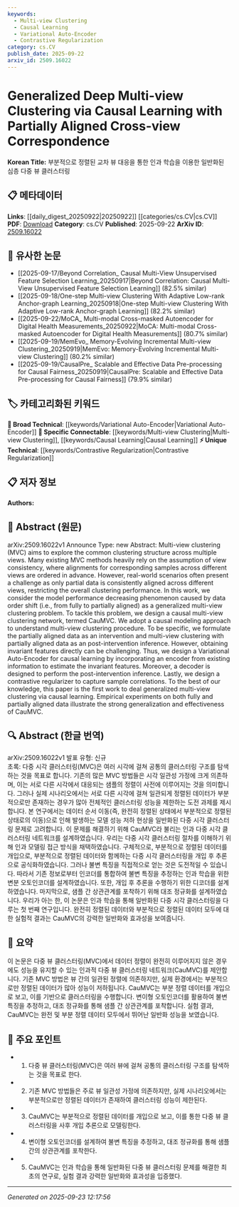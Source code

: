 ```yaml
---
keywords:
  - Multi-view Clustering
  - Causal Learning
  - Variational Auto-Encoder
  - Contrastive Regularization
category: cs.CV
publish_date: 2025-09-22
arxiv_id: 2509.16022
---
```


<!-- KEYWORD_LINKING_METADATA:
{
  "processed_timestamp": "2025-09-23T12:17:56.185277",
  "vocabulary_version": "1.0",
  "selected_keywords": [
    "Multi-view Clustering",
    "Causal Learning",
    "Variational Auto-Encoder",
    "Contrastive Regularization"
  ],
  "rejected_keywords": [],
  "similarity_scores": {
    "Multi-view Clustering": 0.8,
    "Causal Learning": 0.82,
    "Variational Auto-Encoder": 0.79,
    "Contrastive Regularization": 0.78
  },
  "extraction_method": "AI_prompt_based",
  "budget_applied": true,
  "candidates_json": {
    "candidates": [
      {
        "surface": "Multi-view Clustering",
        "canonical": "Multi-view Clustering",
        "aliases": [
          "MVC"
        ],
        "category": "specific_connectable",
        "rationale": "Multi-view Clustering is central to the paper's methodology and connects to various clustering techniques.",
        "novelty_score": 0.55,
        "connectivity_score": 0.78,
        "specificity_score": 0.72,
        "link_intent_score": 0.8
      },
      {
        "surface": "Causal Learning",
        "canonical": "Causal Learning",
        "aliases": [
          "Causal Inference"
        ],
        "category": "specific_connectable",
        "rationale": "Causal Learning is a key methodological approach in the paper, offering strong connections to causal inference studies.",
        "novelty_score": 0.68,
        "connectivity_score": 0.75,
        "specificity_score": 0.77,
        "link_intent_score": 0.82
      },
      {
        "surface": "Variational Auto-Encoder",
        "canonical": "Variational Auto-Encoder",
        "aliases": [
          "VAE"
        ],
        "category": "broad_technical",
        "rationale": "Variational Auto-Encoder is a widely used tool in deep learning, relevant for its role in feature extraction in the paper.",
        "novelty_score": 0.45,
        "connectivity_score": 0.82,
        "specificity_score": 0.65,
        "link_intent_score": 0.79
      },
      {
        "surface": "Contrastive Regularizer",
        "canonical": "Contrastive Regularization",
        "aliases": [
          "Contrastive Loss"
        ],
        "category": "unique_technical",
        "rationale": "Contrastive Regularizer is a unique technique in the paper for capturing sample correlations, enhancing clustering.",
        "novelty_score": 0.72,
        "connectivity_score": 0.7,
        "specificity_score": 0.8,
        "link_intent_score": 0.78
      }
    ],
    "ban_list_suggestions": [
      "method",
      "performance",
      "experiment"
    ]
  },
  "decisions": [
    {
      "candidate_surface": "Multi-view Clustering",
      "resolved_canonical": "Multi-view Clustering",
      "decision": "linked",
      "scores": {
        "novelty": 0.55,
        "connectivity": 0.78,
        "specificity": 0.72,
        "link_intent": 0.8
      }
    },
    {
      "candidate_surface": "Causal Learning",
      "resolved_canonical": "Causal Learning",
      "decision": "linked",
      "scores": {
        "novelty": 0.68,
        "connectivity": 0.75,
        "specificity": 0.77,
        "link_intent": 0.82
      }
    },
    {
      "candidate_surface": "Variational Auto-Encoder",
      "resolved_canonical": "Variational Auto-Encoder",
      "decision": "linked",
      "scores": {
        "novelty": 0.45,
        "connectivity": 0.82,
        "specificity": 0.65,
        "link_intent": 0.79
      }
    },
    {
      "candidate_surface": "Contrastive Regularizer",
      "resolved_canonical": "Contrastive Regularization",
      "decision": "linked",
      "scores": {
        "novelty": 0.72,
        "connectivity": 0.7,
        "specificity": 0.8,
        "link_intent": 0.78
      }
    }
  ]
}
-->

# Generalized Deep Multi-view Clustering via Causal Learning with Partially Aligned Cross-view Correspondence

**Korean Title:** 부분적으로 정렬된 교차 뷰 대응을 통한 인과 학습을 이용한 일반화된 심층 다중 뷰 클러스터링

## 📋 메타데이터

**Links**: [[daily_digest_20250922|20250922]] [[categories/cs.CV|cs.CV]]
**PDF**: [Download](https://arxiv.org/pdf/2509.16022.pdf)
**Category**: cs.CV
**Published**: 2025-09-22
**ArXiv ID**: [2509.16022](https://arxiv.org/abs/2509.16022)

## 🔗 유사한 논문
- [[2025-09-17/Beyond Correlation_ Causal Multi-View Unsupervised Feature Selection Learning_20250917|Beyond Correlation: Causal Multi-View Unsupervised Feature Selection Learning]] (82.5% similar)
- [[2025-09-18/One-step Multi-view Clustering With Adaptive Low-rank Anchor-graph Learning_20250918|One-step Multi-view Clustering With Adaptive Low-rank Anchor-graph Learning]] (82.2% similar)
- [[2025-09-22/MoCA_ Multi-modal Cross-masked Autoencoder for Digital Health Measurements_20250922|MoCA: Multi-modal Cross-masked Autoencoder for Digital Health Measurements]] (80.7% similar)
- [[2025-09-19/MemEvo_ Memory-Evolving Incremental Multi-view Clustering_20250919|MemEvo: Memory-Evolving Incremental Multi-view Clustering]] (80.2% similar)
- [[2025-09-19/CausalPre_ Scalable and Effective Data Pre-processing for Causal Fairness_20250919|CausalPre: Scalable and Effective Data Pre-processing for Causal Fairness]] (79.9% similar)

## 🏷️ 카테고리화된 키워드
**🧠 Broad Technical**: [[keywords/Variational Auto-Encoder|Variational Auto-Encoder]]
**🔗 Specific Connectable**: [[keywords/Multi-view Clustering|Multi-view Clustering]], [[keywords/Causal Learning|Causal Learning]]
**⚡ Unique Technical**: [[keywords/Contrastive Regularization|Contrastive Regularization]]

## 📋 저자 정보

**Authors:** 

## 📄 Abstract (원문)

arXiv:2509.16022v1 Announce Type: new 
Abstract: Multi-view clustering (MVC) aims to explore the common clustering structure across multiple views. Many existing MVC methods heavily rely on the assumption of view consistency, where alignments for corresponding samples across different views are ordered in advance. However, real-world scenarios often present a challenge as only partial data is consistently aligned across different views, restricting the overall clustering performance. In this work, we consider the model performance decreasing phenomenon caused by data order shift (i.e., from fully to partially aligned) as a generalized multi-view clustering problem. To tackle this problem, we design a causal multi-view clustering network, termed CauMVC. We adopt a causal modeling approach to understand multi-view clustering procedure. To be specific, we formulate the partially aligned data as an intervention and multi-view clustering with partially aligned data as an post-intervention inference. However, obtaining invariant features directly can be challenging. Thus, we design a Variational Auto-Encoder for causal learning by incorporating an encoder from existing information to estimate the invariant features. Moreover, a decoder is designed to perform the post-intervention inference. Lastly, we design a contrastive regularizer to capture sample correlations. To the best of our knowledge, this paper is the first work to deal generalized multi-view clustering via causal learning. Empirical experiments on both fully and partially aligned data illustrate the strong generalization and effectiveness of CauMVC.

## 🔍 Abstract (한글 번역)

arXiv:2509.16022v1 발표 유형: 신규  
초록: 다중 시각 클러스터링(MVC)은 여러 시각에 걸쳐 공통의 클러스터링 구조를 탐색하는 것을 목표로 합니다. 기존의 많은 MVC 방법들은 시각 일관성 가정에 크게 의존하며, 이는 서로 다른 시각에서 대응되는 샘플의 정렬이 사전에 이루어지는 것을 의미합니다. 그러나 실제 시나리오에서는 서로 다른 시각에 걸쳐 일관되게 정렬된 데이터가 부분적으로만 존재하는 경우가 많아 전체적인 클러스터링 성능을 제한하는 도전 과제를 제시합니다. 본 연구에서는 데이터 순서 이동(즉, 완전히 정렬된 상태에서 부분적으로 정렬된 상태로의 이동)으로 인해 발생하는 모델 성능 저하 현상을 일반화된 다중 시각 클러스터링 문제로 고려합니다. 이 문제를 해결하기 위해 CauMVC라 불리는 인과 다중 시각 클러스터링 네트워크를 설계하였습니다. 우리는 다중 시각 클러스터링 절차를 이해하기 위해 인과 모델링 접근 방식을 채택하였습니다. 구체적으로, 부분적으로 정렬된 데이터를 개입으로, 부분적으로 정렬된 데이터와 함께하는 다중 시각 클러스터링을 개입 후 추론으로 공식화하였습니다. 그러나 불변 특징을 직접적으로 얻는 것은 도전적일 수 있습니다. 따라서 기존 정보로부터 인코더를 통합하여 불변 특징을 추정하는 인과 학습을 위한 변분 오토인코더를 설계하였습니다. 또한, 개입 후 추론을 수행하기 위한 디코더를 설계하였습니다. 마지막으로, 샘플 간 상관관계를 포착하기 위해 대조 정규화를 설계하였습니다. 우리가 아는 한, 이 논문은 인과 학습을 통해 일반화된 다중 시각 클러스터링을 다루는 첫 번째 연구입니다. 완전히 정렬된 데이터와 부분적으로 정렬된 데이터 모두에 대한 실험적 결과는 CauMVC의 강력한 일반화와 효과성을 보여줍니다.

## 📝 요약

이 논문은 다중 뷰 클러스터링(MVC)에서 데이터 정렬이 완전히 이루어지지 않은 경우에도 성능을 유지할 수 있는 인과적 다중 뷰 클러스터링 네트워크(CauMVC)를 제안합니다. 기존 MVC 방법은 뷰 간의 일관된 정렬에 의존하지만, 실제 환경에서는 부분적으로만 정렬된 데이터가 많아 성능이 저하됩니다. CauMVC는 부분 정렬 데이터를 개입으로 보고, 이를 기반으로 클러스터링을 수행합니다. 변이형 오토인코더를 활용하여 불변 특징을 추정하고, 대조 정규화를 통해 샘플 간 상관관계를 포착합니다. 실험 결과, CauMVC는 완전 및 부분 정렬 데이터 모두에서 뛰어난 일반화 성능을 보였습니다.

## 🎯 주요 포인트

- 1. 다중 뷰 클러스터링(MVC)은 여러 뷰에 걸쳐 공통의 클러스터링 구조를 탐색하는 것을 목표로 한다.
- 2. 기존 MVC 방법들은 주로 뷰 일관성 가정에 의존하지만, 실제 시나리오에서는 부분적으로만 정렬된 데이터가 존재하여 클러스터링 성능이 제한된다.
- 3. CauMVC는 부분적으로 정렬된 데이터를 개입으로 보고, 이를 통한 다중 뷰 클러스터링을 사후 개입 추론으로 모델링한다.
- 4. 변이형 오토인코더를 설계하여 불변 특징을 추정하고, 대조 정규화를 통해 샘플 간의 상관관계를 포착한다.
- 5. CauMVC는 인과 학습을 통해 일반화된 다중 뷰 클러스터링 문제를 해결한 최초의 연구로, 실험 결과 강력한 일반화와 효과성을 입증했다.


---

*Generated on 2025-09-23 12:17:56*
